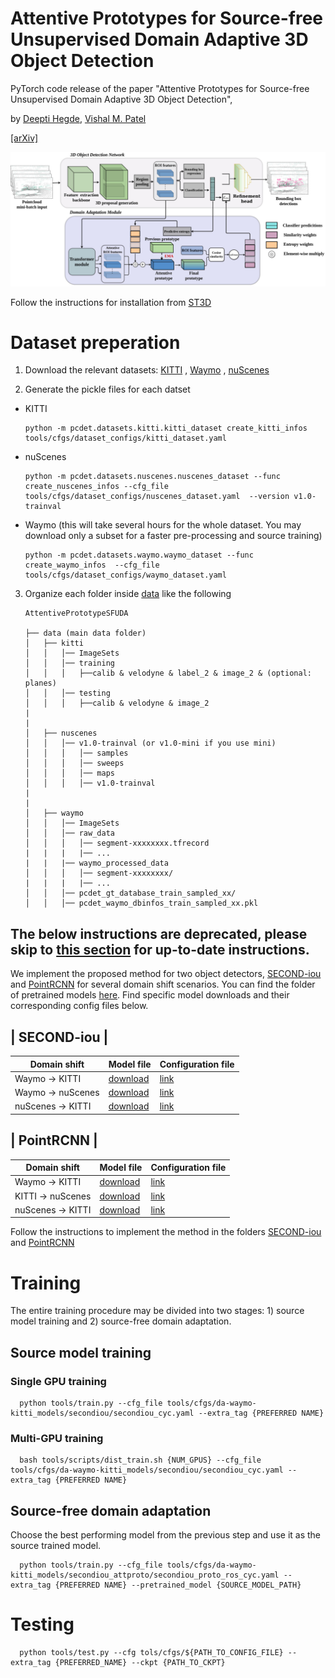 # Attentive Prototypes for Source-free Unsupervised Domain Adaptive 3D Object Detection

PyTorch code release of the paper "Attentive Prototypes for Source-free Unsupervised Domain Adaptive 3D Object Detection",

by [Deepti Hegde](https://deeptibhegde.github.io), [Vishal M. Patel](https://engineering.jhu.edu/vpatel36/sciencex_teams/vishalpatel/)

[[arXiv]](https://arxiv.org/abs/2111.15656)

![image](/imgs/main_final_2.drawio.jpg)



Follow the instructions for installation from [ST3D](https://github.com/CVMI-Lab/ST3D)

# Dataset preperation

1. Download the relevant datasets: [KITTI](http://www.cvlibs.net/datasets/kitti/eval_object.php?obj_benchmark=3d) , [Waymo](https://waymo.com/intl/en_us/dataset-download-terms/) , [nuScenes](https://www.nuscenes.org/download)

2. Generate the pickle files for each datset

  - KITTI 
      
      ```
      python -m pcdet.datasets.kitti.kitti_dataset create_kitti_infos tools/cfgs/dataset_configs/kitti_dataset.yaml
      ```
  
  
  - nuScenes
  
      ```
      python -m pcdet.datasets.nuscenes.nuscenes_dataset --func create_nuscenes_infos --cfg_file tools/cfgs/dataset_configs/nuscenes_dataset.yaml  --version v1.0-trainval
      ```
  
  - Waymo (this will take several hours for the whole dataset. You may download only a subset for a faster pre-processing and source training)
  
      ```
      python -m pcdet.datasets.waymo.waymo_dataset --func create_waymo_infos  --cfg_file tools/cfgs/dataset_configs/waymo_dataset.yaml
      ```

3. Organize each folder inside [data](/data/) like the following


    ```
    AttentivePrototypeSFUDA
    
    ├── data (main data folder)
    │   ├── kitti
    │   │   │── ImageSets
    │   │   │── training
    │   │   │   ├──calib & velodyne & label_2 & image_2 & (optional: planes)
    │   │   │── testing
    │   │   │   ├──calib & velodyne & image_2
    |
    |
    │   ├── nuscenes
    │   │   │── v1.0-trainval (or v1.0-mini if you use mini)
    │   │   │   │── samples
    │   │   │   │── sweeps
    │   │   │   │── maps
    │   │   │   │── v1.0-trainval  
    |
    |
    │   ├── waymo
    │   │   │── ImageSets
    │   │   │── raw_data
    │   │   │   │── segment-xxxxxxxx.tfrecord
    |   |   |   |── ...
    |   |   |── waymo_processed_data
    │   │   │   │── segment-xxxxxxxx/
    |   |   |   |── ...
    │   │   │── pcdet_gt_database_train_sampled_xx/
    │   │   │── pcdet_waymo_dbinfos_train_sampled_xx.pkl  
    
    ```
## The below instructions are deprecated, please skip to [this section]([#Training](https://github.com/deeptibhegde/AttentivePrototypeSFUDA/edit/main/README.md#training))  for up-to-date instructions.

We implement the proposed method for two object detectors, [SECOND-iou](/secondiou/) and [PointRCNN](/pointrcnn/) for several domain shift scenarios. You can find the folder of pretrained models [here](https://drive.google.com/drive/folders/1nbh1LdYdNdinYg0xP4MPreW-RkaGznNE?usp=sharing). Find specific model downloads and their corresponding config files below.


| SECOND-iou |
-------------------------------------------------
| Domain shift | Model file  | Configuration file |
| ----------- | ----------- | -------------------|
| Waymo  -> KITTI| [download](https://drive.google.com/file/d/1X58-Lfiyv9j8ORycQLXEWyYox4SYFuVt/view?usp=sharing) | [link](SECOND-iou/tools/cfgs/kitti_models/secondiou_oracle_ros.yaml) |
|  Waymo  -> nuScenes | [download](https://drive.google.com/file/d/1HWpPGZLuB76C979QnfjWDJOGG_0_PhaS/view?usp=sharing)        | [link](SECOND-iou/tools/cfgs/nuscenes_models/secondiou_car_oracle.yaml) |
|  nuScenes -> KITTI| [download](https://drive.google.com/file/d/1QSPyY8FjgjbMw1GlVmpGx6RThP2bQXDK/view?usp=sharing)        | [link](SECOND-iou/tools/cfgs/kitti_models/secondiou_oracle_ros.yaml) |




| PointRCNN |
--------------------------------------------------
| Domain shift | Model file  | Configuration file |
| ----------- | ----------- | -------------------|
| Waymo  -> KITTI| [download](https://drive.google.com/file/d/1O4bhgdlqkgYIXY2aEYRLejbWnWwPbvfv/view?usp=sharing)       | [link](PointRCNN/pointrcnn_attention/tools/cfgs/default.yaml) |
|  KITTI  -> nuScenes | [download](https://drive.google.com/file/d/1bvdmnSQPEds2St9g7QJnJkkcUyY2Ye8V/view?usp=sharing)        | [link](PointRCNN/pointrcnn_attention/tools/cfgs/default.yaml) |
|  nuScenes -> KITTI| [download](https://drive.google.com/file/d/1VptyJk3j62s22IP_3R9SzBoWhErz07Ov/view?usp=sharing)        | [link](PointRCNN/pointrcnn_attention/tools/cfgs/default.yaml) |


Follow the instructions to implement the method in the folders [SECOND-iou](SECOND-iou/README.md) and [PointRCNN](PointRCNN/README.md)




# Training

The entire training procedure may be divided into two stages: 1) source model training and 2) source-free domain adaptation. 

## Source model training

### Single GPU training
  ```
    python tools/train.py --cfg_file tools/cfgs/da-waymo-kitti_models/secondiou/secondiou_cyc.yaml --extra_tag {PREFERRED NAME}
  ```
### Multi-GPU training
  ```
    bash tools/scripts/dist_train.sh {NUM_GPUS} --cfg_file tools/cfgs/da-waymo-kitti_models/secondiou/secondiou_cyc.yaml --extra_tag {PREFERRED NAME}
  ```

## Source-free domain adaptation

Choose the best performing model from the previous step and use it as the source trained model. 
  ```
    python tools/train.py --cfg_file tools/cfgs/da-waymo-kitti_models/secondiou_attproto/secondiou_proto_ros_cyc.yaml --extra_tag {PREFERRED NAME} --pretrained_model {SOURCE_MODEL_PATH}
  ```

# Testing

  ```
    python tools/test.py --cfg tols/cfgs/${PATH_TO_CONFIG_FILE} --extra_tag {PREFERRED_NAME} --ckpt {PATH_TO_CKPT}
  ```
